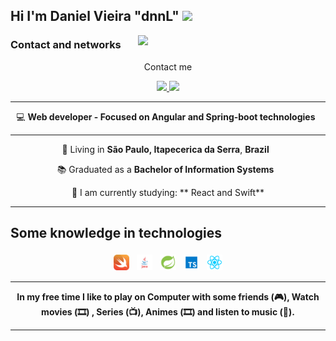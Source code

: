 <h2>Hi I'm Daniel Vieira "dnnL" <img src="https://media.giphy.com/media/12oufCB0MyZ1Go/giphy.gif" width="50"></h2>

<img align='right' src="https://media.giphy.com/media/M9gbBd9nbDrOTu1Mqx/giphy.gif" width="300">

### Contact and networks
<p align="center">
  Contact me
</p>

<p align="center">
  <a
    href="mailto:contato@danielvieira.com" 
    alt="Gmail"
    target="blank"
  >
    <img src="https://img.shields.io/badge/-Gmail-red?style=flat&logo=Gmail&logoColor=white" />
    
  </a>
   <a
    href="linkedin.danielvieira.dev" 
    alt="LinkedIn"
    target="blank"
  >
    <img src="https://img.shields.io/badge/-Linkedin-blue?style=flat&logo=Linkedin&logoColor=white" />
  </a>
  
</p>

---

<p align="center">
  💻 <b>Web developer - Focused on Angular and Spring-boot technologies </b> &nbsp;
</p>

---

<p align="center">
  📌 Living in <b>São Paulo, Itapecerica da Serra</b>, <b>Brazil</b> &nbsp;
</p>

<p align="center">
  📚 Graduated as a <b>Bachelor of Information Systems</b> &nbsp;
</p>

<p align="center">
  🌱 I am currently studying: ** React and Swift**
</p>

---

## Some knowledge in technologies

<div align="center">
<img alt="swift" src=".github/Swift.png" width="5%" style="vertical-align:top; margin:4px">
<img alt="java" src=".github/Java.jpg" width="5%" style="vertical-align:top; margin:4px">
<img alt="spring-boot" src=".github/SpringBoot.png" width="5%" style="vertical-align:top; margin:4px">
<img alt="typescript" src=".github/Typescript.svg" width="5%" style="vertical-align:top; margin:4px">
<img alt="typescript" src=".github/react.png" width="5%" style="vertical-align:top; margin:4px">
</div>

---

<p align="center"> <b> In my free time I like to play on Computer with some friends (🎮), Watch movies (🎞️) , Series (📺), Animes (🎞️) and listen to music (🎵).</b></p>

---

